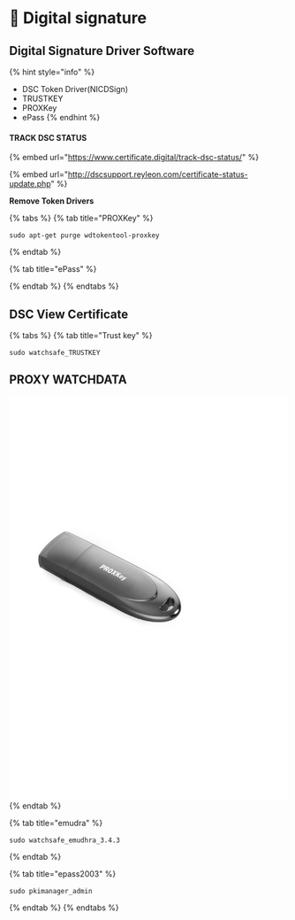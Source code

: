 # 🔐 Digital signature

## Digital Signature Driver Software

{% hint style="info" %}
* DSC Token Driver\(NICDSign\)
* TRUSTKEY
* PROXKey
* ePass
{% endhint %}

#### TRACK DSC STATUS

{% embed url="https://www.certificate.digital/track-dsc-status/" %}

{% embed url="http://dscsupport.reyleon.com/certificate-status-update.php" %}



 **Remove Token Drivers**

{% tabs %}
{% tab title="PROXKey" %}
```text
sudo apt-get purge wdtokentool-proxkey
```
{% endtab %}

{% tab title="ePass" %}

{% endtab %}
{% endtabs %}

## DSC View Certificate

{% tabs %}
{% tab title="Trust key" %}
```text
sudo watchsafe_TRUSTKEY
```



## PROXY WATCHDATA

![](../.gitbook/assets/spg_usermanual.png)
{% endtab %}

{% tab title="emudra" %}
```text
sudo watchsafe_emudhra_3.4.3
```
{% endtab %}

{% tab title="epass2003" %}
```text
sudo pkimanager_admin
```
{% endtab %}
{% endtabs %}

